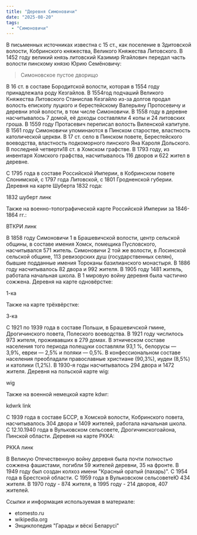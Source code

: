 ```yaml
---
title: "Деревня Симоновичи"
date: "2025-08-20"
tags: 
  - "Симоновичи"
---
```


В письменных источниках известна с 15 ст., как поселение в Здитовской волости, Кобринского княжества, Великого Княжества Литовского. В 1452 году великий князь литовский Казимир Ягайлович передал часть волости пинскому князю Юрию Семёновичу:

> Симоновское пустое дворищо

В 16 ст. в составе Бородитской волости, которая в 1554 году принадлежала роду Кезгайлов. В 1554год подчаший Великого Княжества Литовского Станислав Кезгайло из-за долгов продал волость епископу луцкого и берестейскому Валерьяну Протосевичу и деревни этой волости, в том числе Симоновичи. В 1558 году в деревне насчитывалось 7 домой, её доходы составляли 4 копы и 24 литовских гроша. В 1559 году Протасевич переписал волость Виленской капитуле. В 1561 году Симоновичи упоминаются в Пинском старостве, властность католической церкви. В 17 ст. село в Пинском повете, Берестейского воеводства, властность подкоморного пинского Яна Кароля Дольского. В последней четверти18 ст. в Хомском графстве. В 1793 году, из инвентаря Хомского графства, насчитывалось 116 дворов и 622 жител в деревне.

С 1795 года в составе Российской Империи, в Кобринском повете Слонимской, с 1797 года Литовской, с 1801 Гродненской губерии. Деревня на карте Шуберта 1832 года:

1832 шуберт линк

Также на военно-топографической карте Российской Империи за 1846-1864 гг.:

ВТКРИ линк

В 1858 году Симоновичи 1 в Брашевичской волости, центр сельской общины, в составе имения Хомск, помещика Пусловского, насчитывался 571 житель. Симоновичи 2 той же волости, в Лосинской сельской общине, 113 ревизорских душ (государственных селян), бывшие подданные имения Тороканы базилианского монастыря. В 1886 году насчитывалось 82 двора и 992 жителя. В 1905 году 1481 житель, работала начальная школа. В 1 мировую войну деревня была частично сожжена. Деревня на карте одновёрстке:

1-ка

Также на карте трёхвёрстке:

3-ка

С 1921 по 1939 года в составе Польши, в Брашевичской гмине, Дрогичинского повета, Полеского воеводства. В 1921 году числилось 973 жителя, проживавших в 279 домах. В этническом составе населения того периода полещуки составляли 93,1 %, белорусы — 3,9%, евреи — 2,5% и поляки — 0,5%. В конфессиональном составе населения преобладали православные христиане (90,3%), иудеи (8,5%) и католики (1,2%). В 1930-я годы насчитывалось 294 двора и 1472 жителя. Деревня на польской карте wig:

wig

Также на военной немецкой карте kdwr:

kdwrk link

С 1939 года в составе БССР, в Хомской волости, Кобринского повета, насчитывалось 304 двора и 1409 жителей, работала начальная школа. С 12.10.1940 года в Вульковском сельсовете, Дрогичинскогоайона, Пинской области. Деревня на карте РККА:

РККА линк

В Великую Отечественную войну деревня была почти полностью сожжена фашистами, погибли 59 жителей деревни, 35 на фронте. В 1949 году был создан колхоз имени "Красный оратый (пахарь)". С 1954 года в Брестской области. С 1959 года в Вульковском сельсоветеЮ 434 жителя. В 1970 году - 874 жителя, в 1995 году - 214 дворов, 407 жителей.

Ссылки и информация используемая в материале:
- etomesto.ru
- wikipedia.org
- Энциклопедия "Гарады и вёскi Беларусi"
